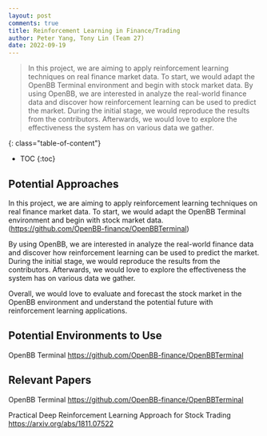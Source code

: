 ```yaml
---
layout: post
comments: true
title: Reinforcement Learning in Finance/Trading
author: Peter Yang, Tony Lin (Team 27)
date: 2022-09-19
---
```


> In this project, we are aiming to apply reinforcement learning techniques on real finance market data. To start, we would adapt the OpenBB Terminal environment and begin with stock market data. By using OpenBB, we are interested in analyze the real-world finance data and discover how reinforcement learning can be used to predict the market. During the initial stage, we would reproduce the results from the contributors. Afterwards, we would love to explore the effectiveness the system has on various data we gather.

<!--more-->
{: class="table-of-content"}
* TOC
{:toc}

## Potential Approaches

In this project, we are aiming to apply reinforcement learning techniques on real finance market data. To start, we would adapt the OpenBB Terminal environment and begin with stock market data. (https://github.com/OpenBB-finance/OpenBBTerminal)

By using OpenBB, we are interested in analyze the real-world finance data and discover how reinforcement learning can be used to predict the market. During the initial stage, we would reproduce the results from the contributors. Afterwards, we would love to explore the effectiveness the system has on various data we gather.

Overall, we would love to evaluate and forecast the stock market in the OpenBB environment and understand the potential future with reinforcement learning applications.

## Potential Environments to Use

OpenBB Terminal
https://github.com/OpenBB-finance/OpenBBTerminal

## Relevant Papers

OpenBB Terminal
https://github.com/OpenBB-finance/OpenBBTerminal

Practical Deep Reinforcement Learning Approach for Stock Trading
https://arxiv.org/abs/1811.07522
